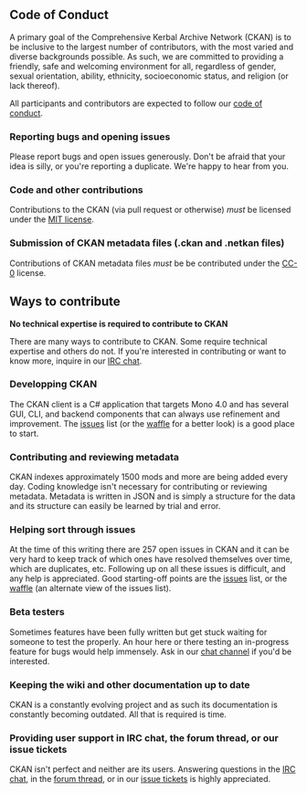 ## Code of Conduct

A primary goal of the Comprehensive Kerbal Archive Network (CKAN) is to be inclusive to the largest number of contributors, with the most varied and diverse backgrounds possible. As such, we are committed to providing a friendly, safe and welcoming environment for all, regardless of gender, sexual orientation, ability, ethnicity, socioeconomic status, and religion (or lack thereof).

All participants and contributors are expected to follow our
[code of conduct][1].

### Reporting bugs and opening issues

Please report bugs and open issues generously. Don't be afraid that your idea is silly, or you're reporting a duplicate. We're happy to hear from you.

### Code and other contributions

Contributions to the CKAN (via pull request or otherwise) *must* be
licensed under the [MIT license](LICENSE.md).

### Submission of CKAN metadata files (.ckan and .netkan files)

Contributions of CKAN metadata files *must* be be contributed under the
[CC-0][2] license.

## Ways to contribute

**No technical expertise is required to contribute to CKAN**

There are many ways to contribute to CKAN. Some require technical expertise and others do not. If you're interested in contributing or want to know more, inquire in our [IRC chat][5].

### Developping CKAN

The CKAN client is a C# application that targets Mono 4.0 and has several GUI, CLI, and backend components that can always use refinement and improvement.
The [issues][3] list (or the [waffle][4] for a better look) is a good place to start.

### Contributing and reviewing metadata

CKAN indexes approximately 1500 mods and more are being added every day. Coding knowledge isn't necessary for contributing or reviewing metadata.
Metadata is written in JSON and is simply a structure for the data and its structure can easily be learned by trial and error.

### Helping sort through issues

At the time of this writing there are 257 open issues in CKAN and it can be very hard to keep track of which ones have resolved themselves over time, which are duplicates, etc. Following up on all these issues is difficult, and any help is appreciated.
Good starting-off points are the [issues][3] list, or the [waffle][4] (an alternate view of the issues list).

### Beta testers

Sometimes features have been fully written but get stuck waiting for someone to test the properly. An hour here or there testing an in-progress feature for bugs would help immensely. Ask in our [chat channel][5] if you'd be interested.

### Keeping the wiki and other documentation up to date

CKAN is a constantly evolving project and as such its documentation is constantly becoming outdated. All that is required is time.

### Providing user support in IRC chat, the forum thread, or our issue tickets

CKAN isn't perfect and neither are its users. Answering questions in the [IRC chat][5], in the [forum thread][6], or in our [issue tickets][3] is highly appreciated.

 [1]:https://github.com/KSP-CKAN/CKAN/wiki/Code-of-Conduct
 [2]:http://creativecommons.org/publicdomain/zero/1.0/
 [3]:https://github.com/KSP-CKAN/CKAN/issues
 [4]:https://waffle.io/ksp-ckan/ckan
 [5]:http://webchat.esper.net/?channels=ckan
 [6]:http://forum.kerbalspaceprogram.com/index.php?/topic/90246-the-comprehensive-kerbal-archive-network-ckan-package-manager-v1161-13-mar-2016/